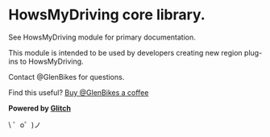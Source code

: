 HowsMyDriving core library.
==============================================================================

See HowsMyDriving module for primary documentation.

This module is intended to be used by developers creating new region 
plug-ins to HowsMyDriving.

Contact @GlenBikes for questions.

Find this useful? [Buy @GlenBikes a coffee](https://www.buymeacoffee.com/GlenBikes)

**Powered by [Glitch](https://glitch.com)**

\ ゜o゜)ノ
